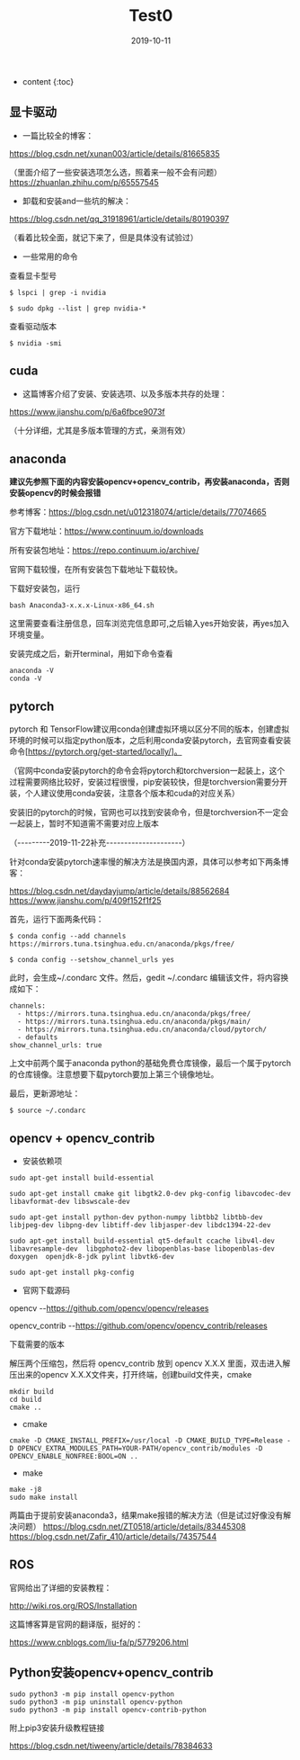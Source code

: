 ﻿---
layout: post
title:  "Test0"
date:   2019-10-11
categories: 其他
tag: 诗词画意
---

* content
{:toc}




## 显卡驱动

* 一篇比较全的博客：

https://blog.csdn.net/xunan003/article/details/81665835

（里面介绍了一些安装选项怎么选，照着来一般不会有问题）
https://zhuanlan.zhihu.com/p/65557545

* 卸载和安装and一些坑的解决：

https://blog.csdn.net/qq_31918961/article/details/80190397

（看着比较全面，就记下来了，但是具体没有试验过）

* 一些常用的命令

查看显卡型号

```$ lspci | grep -i nvidia ```

```$ sudo dpkg --list | grep nvidia-* ```

查看驱动版本

```$ nvidia -smi ```


## cuda

* 这篇博客介绍了安装、安装选项、以及多版本共存的处理：

https://www.jianshu.com/p/6a6fbce9073f

（十分详细，尤其是多版本管理的方式，亲测有效）

## anaconda

**建议先参照下面的内容安装opencv+opencv_contrib，再安装anaconda，否则安装opencv的时候会报错**


参考博客：https://blog.csdn.net/u012318074/article/details/77074665

官方下载地址：https://www.continuum.io/downloads 

所有安装包地址：https://repo.continuum.io/archive/ 

官网下载较慢，在所有安装包下载地址下载较快。

下载好安装包，运行

```
bash Anaconda3-x.x.x-Linux-x86_64.sh
```

这里需要查看注册信息，回车浏览完信息即可,之后输入yes开始安装，再yes加入环境变量。

安装完成之后，新开terminal，用如下命令查看

```
anaconda -V
conda -V
```


## pytorch

pytorch 和 TensorFlow建议用conda创建虚拟环境以区分不同的版本，创建虚拟环境的时候可以指定python版本，之后利用conda安装pytorch，去官网查看安装命令[https://pytorch.org/get-started/locally/]。

（官网中conda安装pytorch的命令会将pytorch和torchversion一起装上，这个过程需要网络比较好，安装过程很慢，pip安装较快，但是torchversion需要分开装，个人建议使用conda安装，注意各个版本和cuda的对应关系）

安装旧的pytorch的时候，官网也可以找到安装命令，但是torchversion不一定会一起装上，暂时不知道需不需要对应上版本


（---------2019-11-22补充---------------------）

针对conda安装pytorch速率慢的解决方法是换国内源，具体可以参考如下两条博客：

https://blog.csdn.net/daydayjump/article/details/88562684
https://www.jianshu.com/p/409f152f1f25


首先，运行下面两条代码：
```
$ conda config --add channels https://mirrors.tuna.tsinghua.edu.cn/anaconda/pkgs/free/

$ conda config --setshow_channel_urls yes

```
此时，会生成~/.condarc 文件。然后，gedit ~/.condarc 编辑该文件，将内容换成如下：
```
channels:
  - https://mirrors.tuna.tsinghua.edu.cn/anaconda/pkgs/free/
  - https://mirrors.tuna.tsinghua.edu.cn/anaconda/pkgs/main/
  - https://mirrors.tuna.tsinghua.edu.cn/anaconda/cloud/pytorch/
  - defaults
show_channel_urls: true
```
上文中前两个属于anaconda python的基础免费仓库镜像，最后一个属于pytorch的仓库镜像。注意想要下载pytorch要加上第三个镜像地址。

最后，更新源地址：
```
$ source ~/.condarc
```


## opencv + opencv_contrib

* 安装依赖项

```
sudo apt-get install build-essential  
  
sudo apt-get install cmake git libgtk2.0-dev pkg-config libavcodec-dev libavformat-dev libswscale-dev  
  
sudo apt-get install python-dev python-numpy libtbb2 libtbb-dev libjpeg-dev libpng-dev libtiff-dev libjasper-dev libdc1394-22-dev  

sudo apt-get install build-essential qt5-default ccache libv4l-dev libavresample-dev  libgphoto2-dev libopenblas-base libopenblas-dev doxygen  openjdk-8-jdk pylint libvtk6-dev

sudo apt-get install pkg-config
```

* 官网下载源码

opencv
--https://github.com/opencv/opencv/releases

opencv_contrib
--https://github.com/opencv/opencv_contrib/releases 

下载需要的版本

解压两个压缩包，然后将 opencv_contrib 放到 opencv X.X.X 里面，双击进入解压出来的opencv X.X.X文件夹，打开终端，创建build文件夹，cmake
```
mkdir build
cd build 
cmake ..
```


* cmake
```
cmake -D CMAKE_INSTALL_PREFIX=/usr/local -D CMAKE_BUILD_TYPE=Release -D OPENCV_EXTRA_MODULES_PATH=YOUR-PATH/opencv_contrib/modules -D OPENCV_ENABLE_NONFREE:BOOL=ON ..
```

* make
```
make -j8
sudo make install 
```
两篇由于提前安装anaconda3，结果make报错的解决方法（但是试过好像没有解决问题）
https://blog.csdn.net/ZT0518/article/details/83445308
https://blog.csdn.net/Zafir_410/article/details/74357544

## ROS
官网给出了详细的安装教程：

http://wiki.ros.org/ROS/Installation


这篇博客算是官网的翻译版，挺好的：

https://www.cnblogs.com/liu-fa/p/5779206.html

## Python安装opencv+opencv_contrib
```
sudo python3 -m pip install opencv-python
sudo python3 -m pip uninstall opencv-python
sudo python3 -m pip install opencv-contrib-python
```
附上pip3安装升级教程链接

https://blog.csdn.net/tiweeny/article/details/78384633

